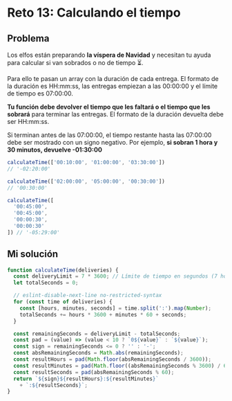 # Reto 13: Calculando el tiempo

## Problema

Los elfos están preparando **la víspera de Navidad** y necesitan tu ayuda para calcular si van sobrados o no de tiempo ⏳.

Para ello te pasan un array con la duración de cada entrega. El formato de la duración es HH:mm:ss, las entregas empiezan a las 00:00:00 y el límite de tiempo es 07:00:00.

**Tu función debe devolver el tiempo que les faltará o el tiempo que les sobrará** para terminar las entregas. El formato de la duración devuelta debe ser HH:mm:ss.

Si terminan antes de las 07:00:00, el tiempo restante hasta las 07:00:00 debe ser mostrado con un signo negativo. Por ejemplo, **si sobran 1 hora y 30 minutos, devuelve -01:30:00**

```js
calculateTime(['00:10:00', '01:00:00', '03:30:00'])
// '-02:20:00'

calculateTime(['02:00:00', '05:00:00', '00:30:00'])
// '00:30:00'

calculateTime([
  '00:45:00',
  '00:45:00',
  '00:00:30',
  '00:00:30'
]) // '-05:29:00'
```

## Mi solución

```js
function calculateTime(deliveries) {
  const deliveryLimit = 7 * 3600; // Límite de tiempo en segundos (7 horas)
  let totalSeconds = 0;

  // eslint-disable-next-line no-restricted-syntax
  for (const time of deliveries) {
    const [hours, minutes, seconds] = time.split(':').map(Number);
    totalSeconds += hours * 3600 + minutes * 60 + seconds;
  }

  const remainingSeconds = deliveryLimit - totalSeconds;
  const pad = (value) => (value < 10 ? `0${value}` : `${value}`);
  const sign = remainingSeconds <= 0 ? '' : '-';
  const absRemainingSeconds = Math.abs(remainingSeconds);
  const resultHours = pad(Math.floor(absRemainingSeconds / 3600));
  const resultMinutes = pad(Math.floor((absRemainingSeconds % 3600) / 60));
  const resultSeconds = pad(absRemainingSeconds % 60);
  return `${sign}${resultHours}:${resultMinutes}`
    + `:${resultSeconds}`;
}
```
